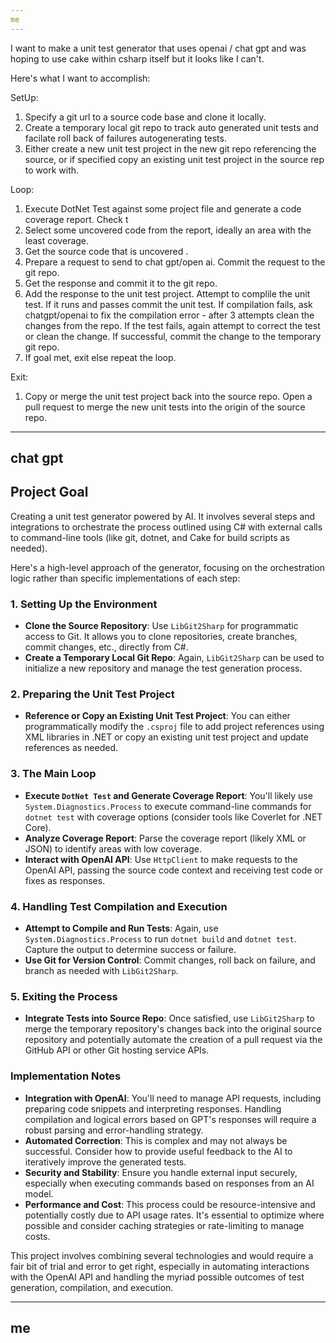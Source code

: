 ```yaml
---
me
---
```


I want to make a unit test generator that uses openai / chat gpt and was hoping to use cake within csharp itself but it looks like I can't.

Here's what I want to accomplish:

SetUp:

1. Specify a git url to a source code base and clone it locally.
2. Create a temporary local git repo to track auto generated unit tests and facilate roll back of failures autogenerating tests.
2.  Either create a new unit test project in the new git repo referencing the source, or if specified copy an existing unit test project in the source rep to work with.

Loop: 
1. Execute DotNet Test against some project file and generate a code coverage report. Check t
2. Select some uncovered code from the report, ideally an area with the least coverage.
3. Get the source code that is uncovered .
4. Prepare a request to send to chat gpt/open ai. Commit the request to the git repo.
5. Get the response and commit it to the git repo.
6. Add the response to the unit test project. Attempt to complile the unit test. If it runs and passes commit the unit test. If compilation fails, ask chatgpt/openai to fix the compilation error - after 3 attempts clean the changes from the repo.  If the test fails, again attempt to correct the test or clean the change. If successful, commit the change to the temporary git repo.
7. If goal met, exit else repeat the loop.

Exit:
1. Copy or merge the unit test project back into the source repo. Open a pull request to merge the new unit tests into the origin of the source repo. 

---
chat gpt
---

## Project Goal

Creating a unit test generator powered by AI. It involves several steps and integrations to  orchestrate the process outlined using C# with external calls to command-line tools (like git, dotnet, and Cake for build scripts as needed).

Here's a high-level approach of the generator, focusing on the orchestration logic rather than specific implementations of each step:

### 1. Setting Up the Environment

-   **Clone the Source Repository**: Use `LibGit2Sharp` for programmatic access to Git. It allows you to clone repositories, create branches, commit changes, etc., directly from C#.
-   **Create a Temporary Local Git Repo**: Again, `LibGit2Sharp` can be used to initialize a new repository and manage the test generation process.

### 2. Preparing the Unit Test Project

-   **Reference or Copy an Existing Unit Test Project**: You can either programmatically modify the `.csproj` file to add project references using XML libraries in .NET or copy an existing unit test project and update references as needed.

### 3. The Main Loop

-   **Execute `DotNet Test` and Generate Coverage Report**: You'll likely use `System.Diagnostics.Process` to execute command-line commands for `dotnet test` with coverage options (consider tools like Coverlet for .NET Core).
-   **Analyze Coverage Report**: Parse the coverage report (likely XML or JSON) to identify areas with low coverage.
-   **Interact with OpenAI API**: Use `HttpClient` to make requests to the OpenAI API, passing the source code context and receiving test code or fixes as responses.

### 4. Handling Test Compilation and Execution

-   **Attempt to Compile and Run Tests**: Again, use `System.Diagnostics.Process` to run `dotnet build` and `dotnet test`. Capture the output to determine success or failure.
-   **Use Git for Version Control**: Commit changes, roll back on failure, and branch as needed with `LibGit2Sharp`.

### 5. Exiting the Process

-   **Integrate Tests into Source Repo**: Once satisfied, use `LibGit2Sharp` to merge the temporary repository's changes back into the original source repository and potentially automate the creation of a pull request via the GitHub API or other Git hosting service APIs.

### Implementation Notes

-   **Integration with OpenAI**: You'll need to manage API requests, including preparing code snippets and interpreting responses. Handling compilation and logical errors based on GPT's responses will require a robust parsing and error-handling strategy.
-   **Automated Correction**: This is complex and may not always be successful. Consider how to provide useful feedback to the AI to iteratively improve the generated tests.
-   **Security and Stability**: Ensure you handle external input securely, especially when executing commands based on responses from an AI model.
-   **Performance and Cost**: This process could be resource-intensive and potentially costly due to API usage rates. It's essential to optimize where possible and consider caching strategies or rate-limiting to manage costs.

This project involves combining several technologies and would require a fair bit of trial and error to get right, especially in automating interactions with the OpenAI API and handling the myriad possible outcomes of test generation, compilation, and execution.


---
me
---

